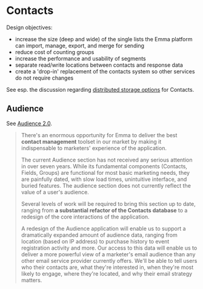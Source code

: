 # Contacts

Design objectives:

* increase the size (deep and wide) of the single lists the Emma platform can import, manage, export, and merge for sending
* reduce cost of counting groups
* increase the performance and usability of segments
* separate read/write locations between contacts and response data
* create a 'drop-in' replacement of the contacts system so other services do not require changes

See esp. the discussion regarding [distributed storage
options](https://myemma.atlassian.net/wiki/display/ARCH/Distributed+Storage+for+Contacts) for Contacts.


## Audience

See [Audience 2.0](https://myemma.atlassian.net/wiki/display/AUDIENCE/Audience+2.0).

> There's an enormous opportunity for Emma to deliver the best **contact management** toolset in our market by making it indispensable to marketers' experience of the application.  
>  
> The current Audience section has not received any serious attention in over seven years. While its fundamental components (Contacts, Fields, Groups) are functional for most basic marketing needs, they are painfully dated, with slow load times, unintuitive interface, and buried features. The audience section does not currently reflect the value of a user's audience.  
>   
> Several levels of work will be required to bring this section up to date, ranging from **a substantial refactor of the Contacts database** to a redesign of the core interactions of the application. 
>  
> A redesign of the Audience application will enable us to support a dramatically expanded amount of audience data, ranging from location (based on IP address) to purchase history to event registration activity and more. Our access to this data will enable us to deliver a more powerful view of a marketer's email audience than any other email service provider currently offers. We'll be able to tell users who their contacts are, what they're interested in, when they're most likely to engage, where they're located, and why their email strategy matters.

